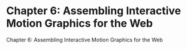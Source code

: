 # Chapter 6:  Assembling Interactive Motion Graphics for the Web
Chapter 6:  Assembling Interactive Motion Graphics for the Web

